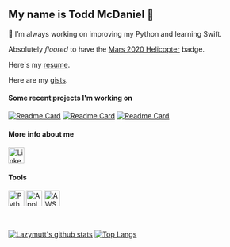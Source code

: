 ## My name is Todd McDaniel 👋

<!--
**lazymutt/lazymutt** is a ✨ _special_ ✨ repository because its `README.md` (this file) appears on your GitHub profile.
-->

🔭 I’m always working on improving my Python and learning Swift.

Absolutely *floored* to have the [Mars 2020 Helicopter](https://github.com/readme/featured/nasa-ingenuity-helicopter) badge.

Here's my [resume](ToddMcDaniel.pdf).

Here are my [gists](https://gist.github.com/lazymutt).

#### Some recent projects I'm working on

[![Readme Card](https://github-readme-stats.vercel.app/api/pin/?username=lazymutt&repo=toy-blockchain&show_icons=true&theme=gruvbox)](https://github.com/lazymutt/toy-blockchain)
[![Readme Card](https://github-readme-stats.vercel.app/api/pin/?username=lazymutt&repo=Jamf-Pro-API-Sampler&show_icons=true&theme=gruvbox)](https://github.com/lazymutt/Jamf-Pro-API-Sampler)
[![Readme Card](https://github-readme-stats.vercel.app/api/pin/?username=lazymutt&repo=reindeer-flotilla&show_icons=true&theme=gruvbox)](https://github.com/lazymutt/reindeer-flotilla)

#### More info about me
<a href="https://www.linkedin.com/in/todd-mcdaniel-b23356105/"><img alt="LinkedIn" title="LinkedIn" height="32" width="32" src="https://github.com/hussainweb/hussainweb/blob/main/icons/linkedin.png"></a>

#### Tools
<a href="https://www.python.org/"><img alt="Python" title="Python" height="32" width="32" src="https://github.com/hussainweb/hussainweb/blob/main/icons/python.png"></a>
<a href="https://www.apple.com/"><img alt="Apple" title="Apple" height="32" width="32" src="https://github.com/simple-icons/simple-icons/blob/develop/icons/apple.svg"></a>
<a href="https://aws.amazon.com/"><img alt="AWS" title="AWS" height="32" width="32" src="https://raw.githubusercontent.com/Thomas-George-T/Thomas-George-T/master/assets/aws.svg"></a>

<br>  

  

[![Lazymutt's github stats](https://github-readme-stats.vercel.app/api?username=lazymutt&show_icons=true&theme=gruvbox)](https://github.com/anuraghazra/github-readme-stats)
[![Top Langs](https://github-readme-stats.vercel.app/api/top-langs/?username=lazymutt&theme=gruvbox)](https://github.com/anuraghazra/github-readme-stats)
